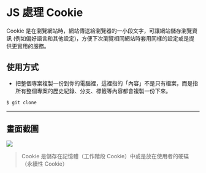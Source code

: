 # JS 處理 Cookie

Cookie 是在瀏覽網站時，網站傳送給瀏覽器的一小段文字，可讓網站儲存瀏覽資訊 (例如偏好語言和其他設定)，方便下次瀏覽相同網站時套用同樣的設定或是提供更實用的服務。

## 使用方式
- 把整個專案複製一份到你的電腦裡，這裡指的「內容」不是只有檔案，而是指所有整個專案的歷史紀錄、分支、標籤等內容都會複製一份下來。
```sh
$ git clone
```

----

## 畫面截圖
![](https://i.imgur.com/hf0K8bc.png)
> Cookie 是儲存在記憶體（工作階段 Cookie）中或是放在使用者的硬碟（永續性 Cookie）

